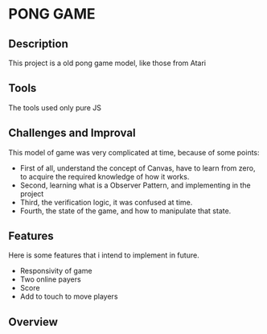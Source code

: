 <h1>PONG GAME</h1>
<div>
 <h2>Description</h2>
 <p>This project is a old pong game model, like those from Atari</p>
 <h2>Tools</h2>
  <p>The tools used only pure JS</p>
 <h2>Challenges and Improval</h2>
 <p>This model of game was very complicated at time, because of some points:</p>
 <ul>
  <li>First of all, understand the concept of Canvas, have to learn from zero, to acquire the required knowledge of how it works.</li>
  <li>Second, learning what is a Observer Pattern, and implementing in the project</li>
  <li>Third, the verification logic, it was confused at time.</li>
  <li>Fourth, the state of the game, and how to manipulate that state.</li>
 </ul>
 <h2>Features</h2>
 <p>Here is some features that i intend to implement in future.
 <ul>
  <li>Responsivity of game</li>
  <li>Two online payers</li>
  <li>Score</li>
  <li>Add to touch to move players</li>
 </ul>
 <h2>Overview</h2>
</div>
